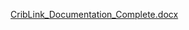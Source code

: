 [CribLink_Documentation_Complete.docx](https://github.com/user-attachments/files/21169974/CribLink_Documentation_Complete.docx)
